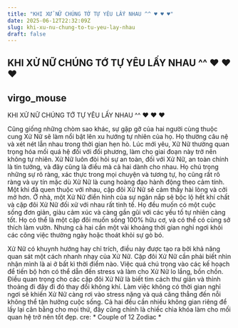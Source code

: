```yaml
---
title: "KHI XỬ NỮ CHÚNG TỚ TỰ YÊU LẤY NHAU ^^ ♥ ♥ ♥"
date: 2025-06-12T22:32:09Z
slug: khi-xu-nu-chung-to-tu-yeu-lay-nhau
draft: false
---
```


## KHI XỬ NỮ CHÚNG TỚ TỰ YÊU LẤY NHAU ^^ ♥ ♥ ♥

## virgo_mouse

KHI XỬ NỮ CHÚNG TỚ TỰ YÊU LẤY NHAU ^^ ♥ ♥ ♥ 

Cũng giống những chòm sao khác, sự gặp gỡ của hai người cùng thuộc cung Xử Nữ sẽ làm nổi bật lên xu hướng tự nhiên của họ. Họ thường câu nệ và xét nét lẫn nhau trong thời gian hẹn hò. Lúc mới yêu, Xữ Nữ thường quan trọng hóa mối quá hệ đối với đối phương, làm cho giai đoạn này trở nên không tự nhiên. Xử Nữ luôn đòi hỏi sự an toàn, đối với Xử Nữ, an toàn chính là tin tưởng, và đây cũng là điều mà cả hai dành cho nhau. Họ chú trọng những sự rõ ràng, xác thực trong mọi chuyện và tương tự, họ cũng rất rõ ràng và uy tín mặc dù Xử Nữ là cung hoàng đạo hành động theo cảm tính. Một khi đã quen thuộc với nhau, cặp đôi Xử Nữ sẽ cảm thấy hài lòng và cởi mở hơn.
 Ở nhà, một Xử Nữ điển hình của sự ngăn nắp sẽ bộc lộ hết khí chất và cặp đôi Xử Nữ đối xử với nhau rất tinh tế. Họ đều muốn có một cuộc sống đơn giản, giàu cảm xúc và càng gần gũi với các yếu tố tự nhiên càng tốt. Họ có thể là một cặp đôi muốn sống 100% hữu cơ, và có thể có cùng sở thích làm vườn. Nhưng cả hai cần một vài khoảng thời gian nghỉ ngơi khỏi các công việc thường ngày hoặc thoát khỏi sự gò bó.

 Xử Nữ có khuynh hướng hay chỉ trích, điều này được tạo ra bởi khả năng quan sát một cách nhanh nhạy của Xử Nữ. Cặp đôi Xử Nữ cần phải biết nhìn nhận mình là ai ở bất kì thời điểm nào. Việc quá chú trọng vào các kế hoạch để tiến bộ hơn có thể dẫn đến stress và làm cho Xử Nữ lo lắng, bồn chồn. Điều quan trọng cho các cặp đôi Xử Nữ là biết tìm cách thư giãn và thỉnh thoảng đi đây đi đó thay đổi không khí. Làm việc không có thời gian nghỉ ngơi sẽ khiến Xử Nữ càng rơi vào stress nặng và quá căng thẳng đến nỗi không thể tận hưởng cuộc sống. Cả hai đều cần nhiều không gian riêng để lấy lại cân bằng cho mọi thứ, đây cũng chính là chiếc chìa khóa làm cho mối quan hệ trở nên tốt đẹp. cre: * Couple of 12 Zodiac *